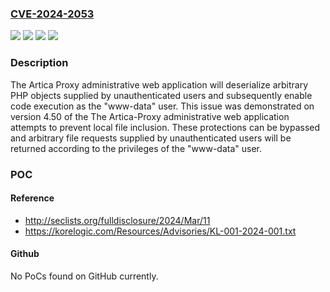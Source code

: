 ### [CVE-2024-2053](https://cve.mitre.org/cgi-bin/cvename.cgi?name=CVE-2024-2053)
![](https://img.shields.io/static/v1?label=Product&message=Artica%20Proxy&color=blue)
![](https://img.shields.io/static/v1?label=Version&message=4.40%20&color=brightgreen)
![](https://img.shields.io/static/v1?label=Version&message=4.50%20&color=brightgreen)
![](https://img.shields.io/static/v1?label=Vulnerability&message=CWE-23%20Relative%20Path%20Traversal&color=brightgreen)

### Description

The Artica Proxy administrative web application will deserialize arbitrary PHP objects supplied by unauthenticated users and subsequently enable code execution as the "www-data" user. This issue was demonstrated on version 4.50 of the The Artica-Proxy administrative web application attempts to prevent local file inclusion. These protections can be bypassed and arbitrary file requests supplied by unauthenticated users will be returned according to the privileges of the "www-data" user.

### POC

#### Reference
- http://seclists.org/fulldisclosure/2024/Mar/11
- https://korelogic.com/Resources/Advisories/KL-001-2024-001.txt

#### Github
No PoCs found on GitHub currently.

